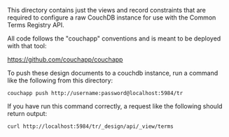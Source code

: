 This directory contains just the views and record constraints that are required to configure a raw CouchDB instance for
use with the Common Terms Registry API.

All code follows the "couchapp" conventions and is meant to be deployed with that tool:

https://github.com/couchapp/couchapp

To push these design documents to a couchdb instance, run a command like the following from this directory:

    couchapp push http://username:password@localhost:5984/tr

If you have run this command correctly, a request like the following should return output:

    curl http://localhost:5984/tr/_design/api/_view/terms